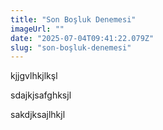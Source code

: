 ```yaml
---
title: "Son Boşluk Denemesi"
imageUrl: ""
date: "2025-07-04T09:41:22.079Z"
slug: "son-boşluk-denemesi"
---
```


<p>kjjgvlhkjlkşl</p><p></p><p></p><p>sdajkjsafghksjl</p><p></p><p></p><p></p><p></p><p>sakdjksajlhkjl</p>
